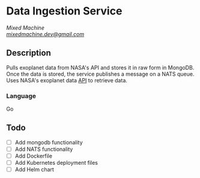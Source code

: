 # Data Ingestion Service
*Mixed Machine* <br />
*mixedmachine.dev@gmail.com*

## Description
Pulls exoplanet data from NASA's API and stores it in raw form in MongoDB. Once the data is stored, the service publishes a message on a NATS queue. Uses NASA's exoplanet data [API](https://exoplanetarchive.ipac.caltech.edu/) to retrieve data.

### Language
Go

## Todo
- [ ] Add mongodb functionality
- [ ] Add NATS functionality
- [ ] Add Dockerfile
- [ ] Add Kubernetes deployment files
- [ ] Add Helm chart
